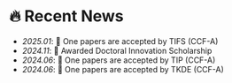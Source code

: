 # 🔥 Recent News
- *2025.01*: 🎉 One papers are accepted by TIFS (CCF-A)
- *2024.11*: 🎉 Awarded Doctoral Innovation Scholarship
- *2024.06*: 🎉 One papers are accepted by TIP (CCF-A)
- *2024.06*: 🎉 One papers are accepted by TKDE (CCF-A)